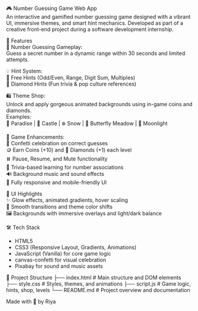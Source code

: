 🎮 Number Guessing Game Web App  
An interactive and gamified number guessing game designed with a vibrant UI, immersive themes, and smart hint mechanics. Developed as part of a creative front-end project during a software development internship.

🌟 Features  
🔢 Number Guessing Gameplay:  
Guess a secret number in a dynamic range within 30 seconds and limited attempts.  

💡 Hint System:  
🧠 Free Hints (Odd/Even, Range, Digit Sum, Multiples)  
💎 Diamond Hints (Fun trivia & pop culture references)

🛍️ Theme Shop:  
Unlock and apply gorgeous animated backgrounds using in-game coins and diamonds.  
Examples:  
🌴 Paradise | 🏰 Castle | ❄️ Snow | 🦋 Butterfly Meadow | 🌙 Moonlight  

🧩 Game Enhancements:  
🎉 Confetti celebration on correct guesses  
🪙 Earn Coins (+10) and 💎 Diamonds (+1) each level  
⏸️ Pause, Resume, and Mute functionality  
🧠 Trivia-based learning for number associations  
🔊 Background music and sound effects  
📱 Fully responsive and mobile-friendly UI

🎨 UI Highlights  
✨ Glow effects, animated gradients, hover scaling  
🌈 Smooth transitions and theme color shifts  
🖼️ Backgrounds with immersive overlays and light/dark balance

🛠️ Tech Stack  
- HTML5  
- CSS3 (Responsive Layout, Gradients, Animations)  
- JavaScript (Vanilla) for core game logic  
- canvas-confetti for visual celebration  
- Pixabay for sound and music assets

📁 Project Structure
├── index.html # Main structure and DOM elements
├── style.css # Styles, themes, and animations
├── script.js # Game logic, hints, shop, levels
└── README.md # Project overview and documentation

Made with 💙 by Riya
